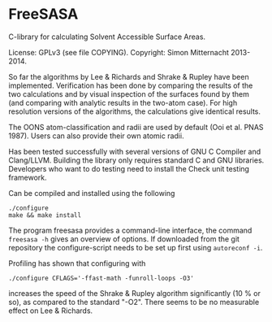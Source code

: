 FreeSASA
=======

C-library for calculating Solvent Accessible Surface Areas.

License: GPLv3 (see file COPYING). Copyright: Simon Mitternacht 2013-2014.

So far the algorithms by Lee & Richards and Shrake & Rupley have been
implemented. Verification has been done by comparing the results of
the two calculations and by visual inspection of the surfaces found by
them (and comparing with analytic results in the two-atom case). For
high resolution versions of the algorithms, the calculations give
identical results.

The OONS atom-classification and radii are used by default (Ooi et al.
PNAS 1987). Users can also provide their own atomic radii.

Has been tested successfully with several versions of GNU C Compiler
and Clang/LLVM. Building the library only requires standard C and GNU libraries. 
Developers who want to do testing need to install the Check unit testing framework.

Can be compiled and installed using the following

    ./configure
    make && make install

The program freesasa provides a command-line interface, the command
`freesasa -h` gives an overview of options. If downloaded from the
git repository the configure-script needs to be set up first using 
`autoreconf -i`.

Profiling has shown that configuring with 

    ./configure CFLAGS='-ffast-math -funroll-loops -O3' 

increases the speed of the Shrake & Rupley algorithm significantly (10
% or so), as compared to the standard "-O2". There seems to be no
measurable effect on Lee & Richards.

